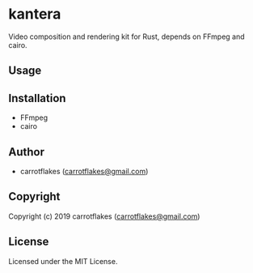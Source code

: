# kantera
Video composition and rendering kit for Rust, depends on FFmpeg and cairo.

## Usage

## Installation

- FFmpeg
- cairo

## Author

* carrotflakes (carrotflakes@gmail.com)

## Copyright

Copyright (c) 2019 carrotflakes (carrotflakes@gmail.com)

## License

Licensed under the MIT License.
